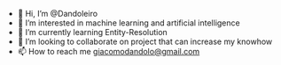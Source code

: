 - 👋 Hi, I’m @Dandoleiro
- 👀 I’m interested in machine learning and artificial intelligence
- 🌱 I’m currently learning Entity-Resolution
- 💞️ I’m looking to collaborate on project that can increase my knowhow
- 📫 How to reach me giacomodandolo@gmail.com

<!---
Dandoleiro/Dandoleiro is a ✨ special ✨ repository because its `README.md` (this file) appears on your GitHub profile.
You can click the Preview link to take a look at your changes.
--->
